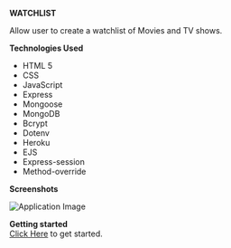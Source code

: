 **WATCHLIST**

Allow user to create a watchlist of Movies and TV shows.

**Technologies Used**
* HTML 5
* CSS
* JavaScript
* Express
* Mongoose
* MongoDB
* Bcrypt
* Dotenv
* Heroku
* EJS
* Express-session
* Method-override

**Screenshots**  

![Application Image](./public/image.jpg) 

**Getting started**  
[Click Here](https://tvshowlookup.herokuapp.com/) to get started.
